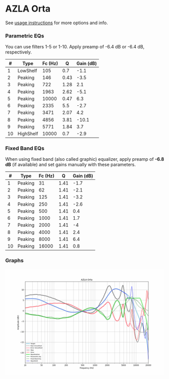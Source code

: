# AZLA Orta
See [usage instructions](https://github.com/jaakkopasanen/AutoEq#usage) for more options and info.

### Parametric EQs
You can use filters 1-5 or 1-10. Apply preamp of -6.4 dB or -6.4 dB, respectively.

|   # | Type      |   Fc (Hz) |    Q |   Gain (dB) |
|-----|-----------|-----------|------|-------------|
|   1 | LowShelf  |       105 | 0.7  |        -1.1 |
|   2 | Peaking   |       146 | 0.43 |        -3.5 |
|   3 | Peaking   |       722 | 1.28 |         2.1 |
|   4 | Peaking   |      1963 | 2.62 |        -5.1 |
|   5 | Peaking   |     10000 | 0.47 |         6.3 |
|   6 | Peaking   |      2335 | 5.5  |        -2.7 |
|   7 | Peaking   |      3471 | 2.07 |         4.2 |
|   8 | Peaking   |      4856 | 3.81 |       -10.1 |
|   9 | Peaking   |      5771 | 1.84 |         3.7 |
|  10 | HighShelf |     10000 | 0.7  |        -2.9 |

### Fixed Band EQs
When using fixed band (also called graphic) equalizer, apply preamp of **-6.8 dB** (if available) and set gains manually with these parameters.

|   # | Type    |   Fc (Hz) |    Q |   Gain (dB) |
|-----|---------|-----------|------|-------------|
|   1 | Peaking |        31 | 1.41 |        -1.7 |
|   2 | Peaking |        62 | 1.41 |        -2.1 |
|   3 | Peaking |       125 | 1.41 |        -3.2 |
|   4 | Peaking |       250 | 1.41 |        -2.6 |
|   5 | Peaking |       500 | 1.41 |         0.4 |
|   6 | Peaking |      1000 | 1.41 |         1.7 |
|   7 | Peaking |      2000 | 1.41 |        -4   |
|   8 | Peaking |      4000 | 1.41 |         2.4 |
|   9 | Peaking |      8000 | 1.41 |         6.4 |
|  10 | Peaking |     16000 | 1.41 |         0.8 |

### Graphs
![](./AZLA%20Orta.png)
